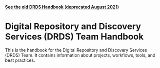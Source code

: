 **[See the old DRDS Handbook (deprecated August 2021)](https://github.com/pulibrary/drds-handbook-deprecated)**

# Digital Repository and Discovery Services (DRDS) Team Handbook

This is the handbook for the Digital Repository and Discovery Services (DRDS) Team.  It contains information about projects, workflows, tools, and best practices.
